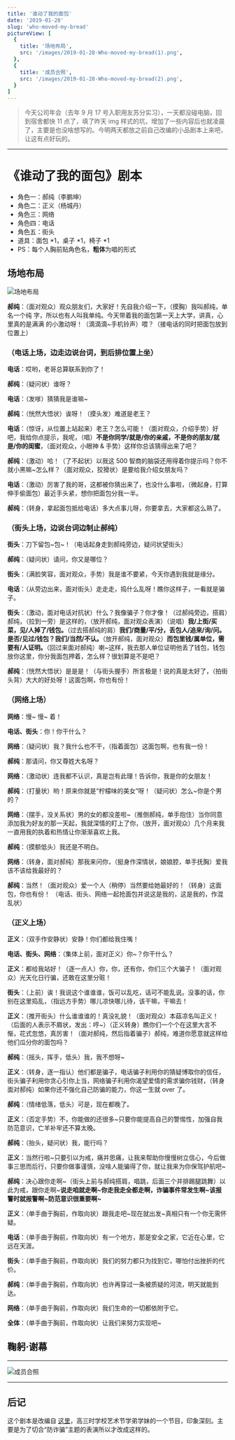 ```yaml
---
title: '谁动了我的面包'
date: '2019-01-28'
slug: 'who-moved-my-bread'
pictureView: [
  {
    title: '场地布局',
    src: '/images/2019-01-28-Who-moved-my-bread(1).png',
  },
  {
    title: '成员合照',
    src: '/images/2019-01-28-Who-moved-my-bread(2).png',
  }
]
---
```


> 今天公司年会（去年 9 月 17 号入职用友苏分实习），一天都没碰电脑，回到宿舍都快 11 点了，填了昨天 img 样式的坑，增加了一些内容后也就凌晨了，主要是也没啥想写的。今明两天都放之前自己改编的小品剧本上来吧，让这有点好玩的。

----

# 《谁动了我的面包》剧本

- 角色一：郝纯（李鹏坤）
- 角色二：正义（杨城丹）
- 角色三：网络
- 角色四：电话
- 角色五：街头
- 道具：面包 *1，桌子 *1，椅子 *1
- PS：每个人胸前贴角色名，**粗体**为唱的形式

## 场地布局

![场地布局](/images/2019-01-28-Who-moved-my-bread(1).png)

**郝纯**：（面对观众）观众朋友们，大家好！先自我介绍一下，（摸胸）我叫郝纯，单名一个纯
字，所以也有人叫我单纯。今天带着我的面包第一天上大学，讲真，心里真的是满满
的小激动呀！（滴滴滴~手机铃声）喂？（接电话的同时把面包放到位置上）

### （电话上场，边走边说台词，到后排位置上坐）

**电话**：哎哟，老哥总算联系到你了！

**郝纯**：（疑问状）谁呀？

**电话**：（发嗲）猜猜我是谁嘛~

**郝纯**：（恍然大悟状）诶呀！（摸头发）难道是老王？

**电话**：（惊讶，从位置上站起来）老王？怎么可能！（面对观众，介绍手势）好吧，我给你点提示，我呢，（唱）**不是你同学/就是/你的亲戚，不是你的朋友/就是/你的闺蜜**，（面对观众，小眼神 & 手势）这样你总该猜得出来了吧？

**郝纯**：（激动）哈！（了不起状）以我这 500 智商的脑袋还用得着你提示吗？你不就小黑嘛~怎么样？（面对观众，狡猾状）是要给我介绍女朋友吗？

**电话**：（激动）厉害了我的哥，这都被你猜出来了，也没什么事啦，（微起身，打算伸手偷面包）最近手头紧，想你把面包分我一半。

**郝纯**：（转身，拿起面包抵给电话）多大点事儿呀，你要拿去，大家都这么熟了。

### （街头上场，边说台词边制止郝纯）

**街头**：刀下留包~包~！（电话起身走到郝纯旁边，疑问状望街头）

**郝纯**：（疑问状）请问，你又是哪位？

**街头**：（满脸笑容，面对观众，手势）我是谁不要紧，今天你遇到我就是缘分。

**电话**：（从旁边出来，面对街头）走走走，捣什么乱呀！瞧你这样子，一看就是骗子。

**街头**：（激动，面对电话对抗状）什么？我像骗子？你才像！（过郝纯旁边，搭肩）郝纯，（拉到一旁）是这样的，（放开郝纯，面对观众表演）（说唱）**我/上街/买菜，见/人掉了/钱包。**（过去搭郝纯的肩）**我们/商量/平/分，丢包人/追来/询/问。是否/见过/钱包？我们/当然/不认。**（放开郝纯，面对观众）**而包里钱/属单位，需要有/人证明。**（回过来面对郝纯）喇~这样，我去那人单位证明他丢了钱包，钱包放你这里，你分我面包押着，怎么样？很划算是不是吧？

**郝纯**：（恍然大悟状）是是是！（与街头握手）所言极是！说的真是太好了，（拍街头背）大大的好处呀！这面包啊，你也有份！

### （网络上场）

**网络**：慢~ 慢~ 着！

**电话、街头**：你！你干什么？

**网络**：（疑问状）我？我什么也不干，（指着面包）这面包啊，也有我一份！

**郝纯**：那请问，你又尊姓大名呀？

**网络**：（激动状）连我都不认识，真是岂有此理！告诉你，我是你的女朋友！

**郝纯**：（打量状）哟！原来你就是“柠檬味的美女”呀！（疑问状）怎么~你是个男的？

**网络**：（摆手，没关系状）男的女的都没差啦~（推倒郝纯，单手抱住）当你同意添加我为好友的那一天起，我就深情的盯上了你，（放开，面对观众）几个月来我一直用我的执着和热情让你渐渐喜欢上我。

**郝纯**：（摸额低头）我还是不明白。

**网络**：（转身，面对郝纯）那我来问你，（挺身作深情状，娘娘腔，单手抚胸）爱我该不该给我最好的？

**郝纯**：当然！（面对观众）爱一个人（稍停）当然要给她最好的！（转身）这面包，你也有份！
（电话、街头、网络一起抢面包并说这是我的，这是我的，作混乱状）

### （正义上场）

**正义**：（双手作安静状）安静！你们都给我住嘴！

**电话、街头、网络**：（集体上前，面对正义）你~？你干什么？

**正义**：都给我站好！（逐一点人）你，你，还有你，你们三个大骗子！（面对观众）光天化日行骗，还敢在这里分赃！

**街头**：（上前）诶！我说这个谁谁谁，饭可以乱吃，话可不能乱说。没事的话，你别在这里捣乱，（指远方手势）哪儿凉快哪儿待，该干嘛，干嘛去！

**正义**：（推开街头）什么谁谁谁的！真没礼貌！（面对观众）本菇凉名叫正义！  （后面的人表示不屑状，发出：哼~）（正义转身）瞧你们一个个在这里大言不惭，花式忽悠，真厉害！（面对郝纯，然后指着骗子）郝纯，难道你愿意就这样给他们瓜分你的面包吗？

**郝纯**：（摇头，挥手，低头）我，我不想呀~

**正义**：（转身，逐一指认）他们都是骗子，电话骗子利用你的猜疑博取你的信任，街头骗子利用你贪心引你上当，网络骗子利用你渴望爱情的需求骗你钱财，（转身面对郝纯）如果你还不强化自己防骗的能力，你这一生就 over 了。

**郝纯**：（情绪低落，低头）可是，现在都晚了。

**正义**：（否定手势）不，你能做的还很多~只要你能提高自己的警惕性，加强自我防范意识，亡羊补牢还不算太晚。

**郝纯**：（抬头，疑问状）我，能行吗？

**正义**：当然行啦~只要引以为戒，痛并思痛，让我来帮助你慢慢树立信心，今后做事三思而后行，只要你做事谨慎，没啥人能骗得了你，就让我来为你保驾护航吧~

**郝纯**：决心跟你走啊~（街头上前与郝纯搭肩，唱跳，后面三个并排踢腿跳舞）以此为戒，跟你走啊~**说走咱就走啊~你走我走全都走啊，诈骗事件常发生啊~该报警时就报警啊~防范意识很重要啊~**

**正义**：（单手曲于胸前，作取向状）跟我走吧~现在就出发~真相只有一个你无需怀疑。

**电话**：（单手曲于胸前，作取向状）有一个地方，那是安全之家，它近在心里，它远在天涯。

**街头**：（单手曲于胸前，作取向状）我们的努力都只为找到它，哪怕付出挫折的代价。

**郝纯**：（单手曲于胸前，作取向状）也许再穿过一条被质疑的河流，明天就能到达。

**网络**：（单手曲于胸前，作取向状）我们生命的一切都依附于它。

**全体**：（单手曲于胸前，作取向状）让我们来努力实现吧~

## 鞠躬·谢幕

----
![成员合照](/images/2019-01-28-Who-moved-my-bread(2).png)

----

## 后记

这个剧本是改编自 [这里](https://v.youku.com/v_show/id_XMTU1OTMwMjYyNA==.html?spm=a2h0k.11417342.soresults.dtitle)，高三时学校艺术节学弟学妹的一个节目，印象深刻。主要是为了切合“防诈骗”主题的表演所以才改成这样的。
